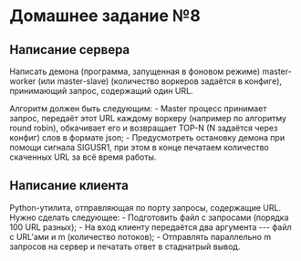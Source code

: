 # Домашнее задание №8

## Написание сервера
Написать демона (программа, запущенная в фоновом режиме) master-worker (или master-slave) (количество воркеров задаётся в конфиге), принимающий запрос, содержащий один URL.

Алгоритм должен быть следующим:
    - Master процесс принимает запрос, передаёт этот URL каждому воркеру (например по алгоритму round robin), обкачивает его и возвращает
      TOP-N (N задаётся через конфиг) слов в формате json;
    - Предусмотреть остановку демона при помощи сигнала SIGUSR1, при этом в конце печатаем количество скаченных URL за всё время работы.


## Написание клиента
Python-утилита, отправляющая по порту запросы, содержащие URL.
Нужно сделать следующее:
    - Подготовить файл с запросами (порядка 100 URL разных);
    - На вход клиенту передаётся два аргумента --- файл с URL'ами и m (количество потоков);
    - Отправлять параллельно m запросов на сервер и печатать ответ в стаднатрый вывод.
